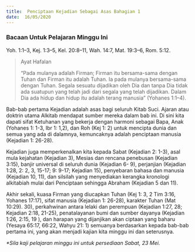 ```yaml
---
title:  Penciptaan Kejadian Sebagai Asas Bahagian 1
date:  16/05/2020
---
```


### Bacaan Untuk Pelajaran Minggu Ini
Yoh. 1:1–3, Kej. 1:3–5, Kel. 20:8–11, Wah. 14:7, Mat. 19:3–6, Rom. 5:12.

> <p>Ayat Hafalan</p>
> “Pada mulanya adalah Firman; Firman itu bersama-sama dengan Tuhan dan Firman itu adalah Tuhan.  Ia pada mulanya bersama-sama dengan Tuhan.  Segala sesuatu dijadikan oleh Dia dan tanpa Dia tidak ada suatupun yang telah jadi dari segala yang telah dijadikan.  Dalam Dia ada hidup dan hidup itu adalah terang manusia” (Yohanes 1:1–4).

Bab-bab pertama Kejadian adalah asas bagi seluruh Kitab Suci. Ajaran atau doktrin utama Alkitab mendapat sumber mereka dalam bab ini. Di sini kita dapati sifat Ketuhanan yang bekerja dengan harmoni sebagai Bapa, Anak (Yohanes 1: 1-3, Ibr 1: 1,2), dan Roh (Kej 1: 2) untuk mencipta dunia dan semua yang ada di dalamnya, kemuncaknya adalah penciptaan manusia (Kejadian 1: 26-28).

Kejadian juga memperkenalkan kita kepada Sabat (Kejadian 2: 1-3), asal mula kejahatan (Kejadian 3), Mesias dan rencana penebusan (Kejadian 3:15), banjir universal di seluruh dunia (Kejadian 6- 9), perjanjian (Kejadian 1:28, 2: 2, 3, 15-17; 9: 9-17; Kejadian 15), penyebaran bahasa dan manusia (Kejadian 10, 11), dan silsilah yang menyediakan kerangka kronologi alkitabiah mulai dari Penciptaan sehingga Abraham (Kejadian 5 dan 11).

Akhir sekali, kuasa Firman yang diucapkan Tuhan (Kej 1: 3, 2 Tim 3:16, Yohanes 17:17), sifat manusia (Kejadian 1: 26-28), karakter Tuhan (Mat 10:29). 30), perkahwinan antara lelaki dan perempuan (Kejadian 1:27, 28; Kejadian 2:18, 21-25), penatalayanan bumi dan sumber dayanya (Kejadian 1:26, 2:15, 19 ), dan harapan yang dijanjikan akan ciptaan yang baharu (Yesaya 65:17, 66:22, Wahyu 21: 1) semuanya berdasarkan kepada bab-bab pertama ini, yang akan menjadi kajian kita minggu ini dan seterusnya.

_*Sila kaji pelajaran minggu ini untuk persediaan Sabat, 23 Mei._